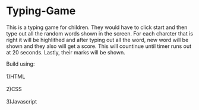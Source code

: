# Typing-Game
<p>This is a typing game for children. They would have to click start and then type out all the random words shown in the screen. For each charcter that is right it will be highlithed and after typing out all the word, new word will be shown and they also will get a score. This will countinue until timer runs out at 20 seconds. Lastly, their marks will be shown.

Build using:<br></br>
1)HTML<br></br>
2)CSS<br></br>
3)Javascript</p>

